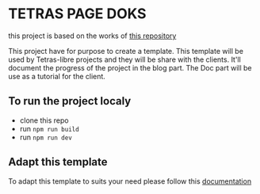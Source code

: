 # TETRAS PAGE DOKS

this project is based on the works of [this repository](https://gitlab.com/epogrebnyak/doks-howto/-/blob/master/config/_default/config.toml?ref_type=heads)

This project have for purpose to create a template. This template will be used by Tetras-libre projects and they will be share with the clients. It'll document the progress of the project in the blog part. The Doc part will be use as a tutorial for the client.
## To run the project localy

- clone this repo
- run `npm run build`
- run `npm run dev`

## Adapt this template

To adapt this template to suits your need please follow this [documentation](http://tetras-page-doks-tetras-libre-5399438f0911bada81a479452e0ef7aeb.pages.tetras-libre.fr/docs/set-up/getting-started/)
